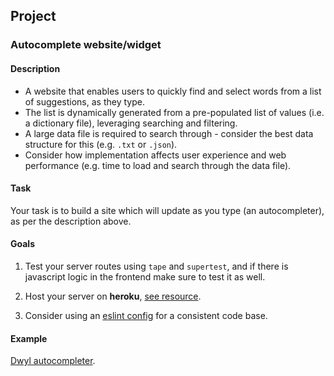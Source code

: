 ## Project

### Autocomplete website/widget

#### Description

- A website that enables users to quickly find and select words from a list of suggestions, as they type.
- The list is dynamically generated from a pre-populated list of values (i.e. a dictionary file), leveraging searching and filtering.
- A large data file is required to search through - consider the best data structure for this (e.g. `.txt` or `.json`).
- Consider how implementation affects user experience and web performance (e.g. time to load and search through the data file).

#### Task

Your task is to build a site which will update as you type (an autocompleter), as per the description above.

#### Goals

1. Test your server routes using `tape` and `supertest`, and if there is javascript logic in the frontend make sure to test it as well.

2. Host your server on **heroku**, [see resource](https://devcenter.heroku.com/articles/getting-started-with-nodejs#introduction).

3. Consider using an [eslint config](https://eslint.org/docs/user-guide/getting-started#configuration) for a consistent code base.

#### Example

[Dwyl autocompleter](https://github.com/dwyl/autocomplete).
